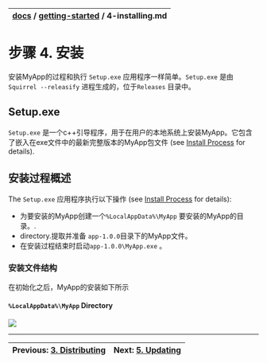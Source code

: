| [docs](..) / [getting-started](.) / 4-installing.md |
|:---|
# 步骤 4. 安装

安装MyApp的过程和执行 `Setup.exe` 应用程序一样简单。`Setup.exe` 是由 `Squirrel --releasify` 进程生成的，位于`Releases` 目录中。
## Setup.exe

`Setup.exe` 是一个c++引导程序，用于在用户的本地系统上安装MyApp。它包含了嵌入在exe文件中的最新完整版本的MyApp包文件 (see [Install Process](../using/install-process.md) for details).

## 安装过程概述

The `Setup.exe` 应用程序执行以下操作 (see [Install Process](../using/install-process.md) for details):

* 为要安装的MyApp创建一个`%LocalAppData%\MyApp` 要安装的MyApp的目录。.
* directory.提取并准备 `app-1.0.0`目录下的MyApp文件。
* 在安装过程结束时启动`app-1.0.0\MyApp.exe` 。
### 安装文件结构

在初始化之后，MyApp的安装如下所示

#### `%LocalAppData%\MyApp` Directory

![](images/1.3-local-app-data-dir.png)


---
| Previous: [3. Distributing](3-distributing.md) | Next: [5. Updating](5-updating.md)|
|:---|:---|


